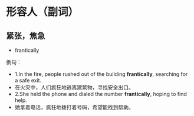 # 形容人（副词）

## 紧张，焦急

- frantically

例句：
- 1.In the fire, people rushed out of the building **frantically**, searching for a safe exit.
- 在火灾中，人们疯狂地逃离建筑物，寻找安全出口。
- 2.She held the phone and dialed the number **frantically**, hoping to find help.
- 她拿着电话，疯狂地拨打着号码，希望能找到帮助。